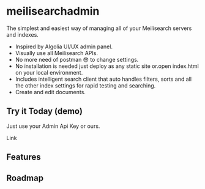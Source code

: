 # meilisearchadmin

The simplest and easiest way of managing all of your Meilisearch servers and indexes.

- Inspired by Algolia UI/UX admin panel.
- Visually use all Meilisearch APIs. 
- No more need of postman 😎 to change settings.
- No installation is needed just deploy as any static site or.open index.html on your local environment.
- Includes intelligent search client that auto handles filters, sorts and all the other index settings for rapid testing and searching.
- Create and edit documents.  


## Try it Today (demo)

Just use your Admin Api Key or ours.

Link 

## Features 


## Roadmap
